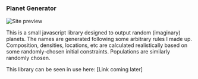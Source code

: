 ### Planet Generator

![Site preview](http://stuff.karantza.org/planets/sample_site_planets.png)

This is a small javascript library designed to output random (imaginary) planets. The names are generated following some arbitrary rules I made up. Composition, densities, locations, etc are calculated realistically based on some randomly-chosen initial constraints. Populations are similarly randomly chosen.

This library can be seen in use here: [Link coming later]
